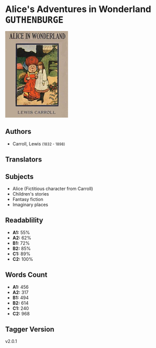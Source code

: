 # Alice's Adventures in Wonderland <kbd>GUTHENBURGE</kbd>

![](./cover.medium.jpg "")

## Authors


 - Carroll, Lewis <small>(1832 - 1898)</small>

## Translators



## Subjects


 - Alice (Fictitious character from Carroll)
 - Children's stories
 - Fantasy fiction
 - Imaginary places

## Readablility


 - **A1:** 55%
 - **A2:** 62%
 - **B1:** 72%
 - **B2:** 85%
 - **C1:** 89%
 - **C2:** 100%

## Words Count


 - **A1:** 456
 - **A2:** 317
 - **B1:** 494
 - **B2:** 614
 - **C1:** 240
 - **C2:** 968

## Tagger Version


v2.0.1
